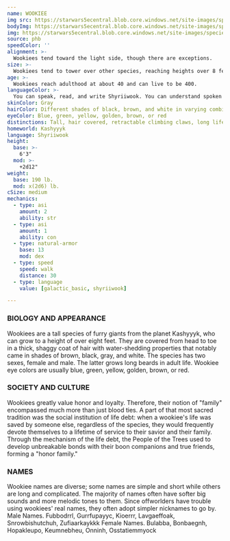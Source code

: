 ```yaml
---
name: WOOKIEE
img src: https://starwars5ecentral.blob.core.windows.net/site-images/species/species_wookiee.png
bodyImg: https://starwars5ecentral.blob.core.windows.net/site-images/species/species_wookiee.png
img: https://starwars5ecentral.blob.core.windows.net/site-images/species/species_wookiee.png
source: phb
speedColor: ''
alignment: >-
  Wookiees tend toward the light side, though there are exceptions.
size: >-
  Wookiees tend to tower over other species, reaching heights over 8 feet and weighing 300 pounds. Regardless of your position in that range, your size is Medium.
age: >-
  Wookiees reach adulthood at about 40 and can live to be 400.
languageColor: >-
  You can speak, read, and write Shyriiwook. You can understand spoken and written Galactic Basic, but your vocal cords do not allow you to speak it.
skinColor: Gray
hairColor: Different shades of black, brown, and white in varying combinations
eyeColor: Blue, green, yellow, golden, brown, or red
distinctions: Tall, hair covered, retractable climbing claws, long life spans
homeworld: Kashyyyk
language: Shyriiwook
height:
  base: >-
    6'3"
  mod: >-
    +2d12"
weight:
  base: 190 lb.
  mod: x(2d6) lb. 
cSize: medium
mechanics:
  - type: asi
    amount: 2
    ability: str
  - type: asi
    amount: 1
    ability: con
  - type: natural-armor
    base: 13
    mod: dex
  - type: speed
    speed: walk
    distance: 30
  - type: language
    value: [galactic_basic, shyriiwook]

---
```

### BIOLOGY AND APPEARANCE
Wookiees are a tall species of furry giants from the
planet Kashyyyk, who can grow to a height of over
eight feet. They are covered from head to toe in a thick,
shaggy coat of hair with water-shedding properties
that notably came in shades of brown, black, gray, and
white. The species has two sexes, female and male.
The latter grows long beards in adult life. Wookiee eye
colors are usually blue, green, yellow, golden, brown,
or red.

### SOCIETY AND CULTURE
Wookiees greatly value honor and loyalty. Therefore,
their notion of "family" encompassed much more than
just blood ties. A part of that most sacred tradition was
the social institution of life debt: when a wookiee's life
was saved by someone else, regardless of the species,
they would frequently devote themselves to a lifetime
of service to their savior and their family. Through the
mechanism of the life debt, the People of the Trees
used to develop unbreakable bonds with their boon
companions and true friends, forming a "honor family."

### NAMES
Wookiee names are diverse; some names are simple
and short while others are long and complicated. The
majority of names often have softer big sounds and
more melodic tones to them. Since offworlders have
trouble using wookiees' real names, they often adopt
simpler nicknames to go by.
Male Names. Fubbodrrl, Gurrfupayyc, Kioerrr,
Lavgaeffoak, Snrowbishutchuh, Zufiaarkaykkk
Female Names. Bulabba, Bonbaegnh, Hopakleupo,
Keumnebheu, Onninh, Osstatiemmyock
